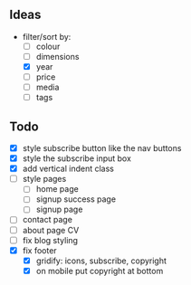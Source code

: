 ## Ideas
- filter/sort by:
    - [ ] colour
    - [ ] dimensions
    - [x] year
    - [ ] price
    - [ ] media
    - [ ] tags
## Todo
- [x] style subscribe button like the nav buttons
- [x] style the subscribe input box
- [x] add vertical indent class
- [ ] style pages
    - [ ] home page
    - [ ] signup success page
    - [ ] signup page
- [ ] contact page
- [ ] about page CV
- [ ] fix blog styling
- [x] fix footer
    - [x] gridify: icons, subscribe, copyright
    - [x] on mobile put copyright at bottom